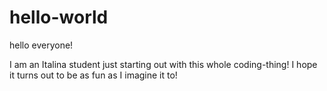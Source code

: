 # hello-world

hello everyone!

I am an Italina student just starting out with this whole coding-thing! I hope it turns out to be as fun as I imagine it to!
